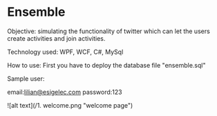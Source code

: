# Ensemble
Objective: simulating the functionality of twitter which can let the users create activities and join activities.

Technology used: WPF, WCF, C#, MySql

How to use: First you have to deploy the database file "ensemble.sql"

Sample user:

  email:lilian@esigelec.com
  password:123
  
![alt text](/1. welcome.png "welcome page")
